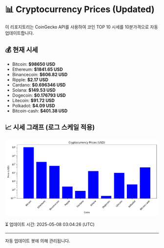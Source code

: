 
# 📊 Cryptocurrency Prices (Updated)

이 리포지토리는 CoinGecko API를 사용하여 코인 TOP 10 시세를 10분가격으로 자동 업데이트합니다.

## 💰 현재 시세
- Bitcoin: **$98650 USD**
- Ethereum: **$1841.65 USD**
- Binancecoin: **$606.82 USD**
- Ripple: **$2.17 USD**
- Cardano: **$0.696346 USD**
- Solana: **$149.53 USD**
- Dogecoin: **$0.176793 USD**
- Litecoin: **$91.72 USD**
- Polkadot: **$4.09 USD**
- Bitcoin-cash: **$401.38 USD**

## 📈 시세 그래프 (로그 스케일 적용)
![Crypto Prices](crypto_prices.png)

⏳ 업데이트 시간: 2025-05-08 03:04:26 (UTC)

---
자동 업데이트 봇에 의해 관리됩니다.
